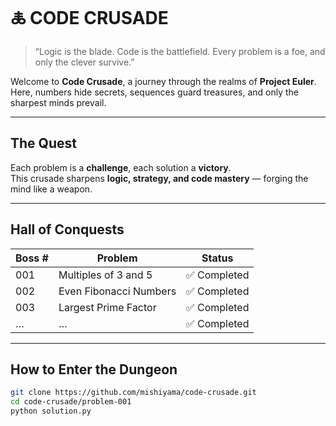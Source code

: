 # 🜏 CODE CRUSADE

> “Logic is the blade. Code is the battlefield. Every problem is a foe, and only the clever survive.”

Welcome to **Code Crusade**, a journey through the realms of **Project Euler**.  
Here, numbers hide secrets, sequences guard treasures, and only the sharpest minds prevail.  

---

##  The Quest

Each problem is a **challenge**, each solution a **victory**.  
This crusade sharpens **logic, strategy, and code mastery** — forging the mind like a weapon.  

---

##  Hall of Conquests

| Boss # | Problem                     | Status     |
|--------|-----------------------------|------------|
| 001    | Multiples of 3 and 5        | ✅ Completed |
| 002    | Even Fibonacci Numbers      | ✅ Completed |
| 003    | Largest Prime Factor        | ✅ Completed |
| …      | …                           | ✅ Completed |

---

##  How to Enter the Dungeon

```bash
git clone https://github.com/mishiyama/code-crusade.git
cd code-crusade/problem-001
python solution.py

